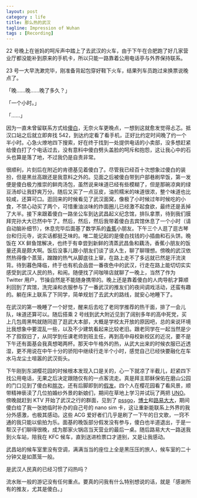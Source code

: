 ```yaml
---
layout: post
category : life
title: 那么热的武汉
tagline: Impression of Wuhan
tags : [Recording]
---
```


22 号晚上在爸妈的呵斥声中踏上了去武汉的火车，由于下午在合肥跑了好几家营业厅都没能补到原来的手机卡，所以只能一路靠着公用电话亭与外界保持联系。

23 号一大早洗漱完毕，刚准备背起包穿好鞋下火车，结果列车员跑过来换票说晚点了。

「晚……晚……晚了多久？」

「一个小时。」

「……」

因为一直未曾留联系方式给[傻白](https://twitter.com/gujiling)，无奈火车更晚点，一想到这就愈发觉得忐忑。抵汉口站之后就立即奔找 542，到达约定看了看手机，正好比约定时间晚了约一个半小时。心急火燎地四下搜索，好在终于找到一处提供电话的小卖部，没多想赶紧给傻白打了个电话过去，没有意料中傻白劈头盖脸的呵斥和抱怨，这让我心中的石头也算是落了地，不过我仍是自责非常。

很顺利，片刻后在附近的肯德基见着傻白了。尽管我已经百十次想象过傻白的装扮，但是黑丝高跟还是我意料之外的。见面之后被傻白带到户部巷刷早饭，第一发便是傻白极力推崇的鲜肉汤包，虽然说来味道已经有些模糊了，但是那碗凉爽的绿豆汤却让我舒爽万分。随后又买了一点豆皮，油煎糯米的味道很浓，整个味道也比较咸，还算可口。逛回来的时候看见了武汉面窝，像极了小时候过年时候吃的小食，不禁心动买了两个，可惜重油淡味的炸面圈儿已经激不起食欲，最终还是丢掉了大半。接下来跟着傻白一路坐公车到达武昌起义纪念馆，排队拿票，待到我们膜拜完孙大大已然中午了。然后，然后，然后我带着傻白去宾馆休息了一个小时（请自动脑补细节），休息完毕后面基了数学系的[香蕉](https://twitter.com/0soun0)小朋友。下午三个人逛了逛古琴台和归元寺，说实话都挺乏味的。唯二能记起的是傻白找钱的小插曲和石头饼。晚饭在 XX 鲜鱼馆解决，也终于有幸尝到新鲜的清蒸武昌鱼和藕汤，香蕉小朋友的饭量还真是颇大啊。饭后没事儿跟小朋友们谈了谈人生，聊了聊理想。傍晚的武汉依然热得像个蒸笼，蹭蹭的热气从脚底往上窜，在路上走不了多远就已然是汗流浃背。待到暮色降临，终于也有机会品尝一番夜色中的武汉，行走在路上能切切实实感受到武汉人民的热，和闹。随便找了间咖啡店就聊了一晚上，当然了作为 Twitter 用户，节操自然是不能随身携带的。晚上还是靠着傻白的人肉导航才算顺利回到了宾馆，洗完澡和衣服参与了一番武汉的推友们的夜间调戏活动，还蛮有趣的。躺在床上联系了下同学，简单规划了去武大的路线，就安心地睡下了。

在武汉的第一晚睡了一个好觉，醒来后去吃了老同学推荐的热干面，排了一会儿队，味道还算可以。随后搭乘 2 号线到武大附近见到了阔别多年的高中死党，买上几包周黑鸭就随同逛了逛武大本部，大概是学校太开放的原因吧，总的来说环境比我想象中要混乱一些，以及不少建筑看起来比较老旧。跟老同学在一起当然是少不了叙叙旧了，从同学到任课老师到班主任，再到高中母校新校区的近况，要不是下午还有面基会我真想喝两杯。那天中午格外的热，从武大出来的时候衣服已近透湿，更不用说在中午十分的骄阳中继续行走半个小时，感觉自己已经快要融化在车水马龙尘土喧嚣的武汉街头。

下午刚到东湖樱花园的时候根本发现入口是关的，心一下就凉了半截儿，赶紧四下找公用电话，无果之后决定跟随仅有的一点客流走。真是拜主耶稣保佑在磨山公园的门口见到了傻白和[胖次](https://twitter.com/GiyyaPan)，还有后脚即到的[假发](https://twitter.com/Rieya)。四个人在樱花园看了看风景，顺带精神亵渎了几位拍婚纱外景的新娘们，期间在草地上学习并试玩了两把 [UNO](http://en.wikipedia.org/wiki/Uno_(card_game))。傍晚就赶到 KTV 开始了武汉之行的群面，见到了 [pssgo](https://twitter.com/pssgo)，[博士](https://twitter.com/SennoNing)和[路易大大](https://twitter.com/fdb713)，期间傻白给了我一张她临时补办的自己号的 nano sim 卡，这让重新能联系上外界的我分外感激，也极其感动。这些 ACG 爱好者们几乎是刷了一下午的日文歌，一窍不通的我只能以偷拍为乐。面基的晚饭部分假发没有参与，傻白也半道退出，于是一帮汉子们聊得很晚，成为那家火锅店当天营业的最后一桌。随后路易大大一路送我到火车站，陪我在 KFC 候车，直到送进检票口才道别，又是让我感动。

武昌站的候车室里没有空调，满满当当的座位上全是黑压压的旅人，候车室的二十分钟又是如蒸笼一般。

是武汉人民真的已经习惯了闷热吗？

流水账一般的游记没有任何重点。要真的问我有什么特别想说的话，就是「感谢所有的推友，尤其是傻白。」